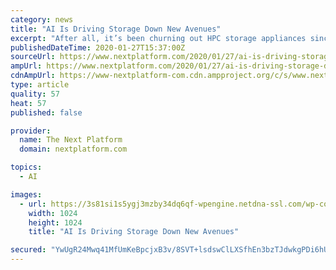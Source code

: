 ```yaml
---
category: news
title: "AI Is Driving Storage Down New Avenues"
excerpt: "After all, it’s been churning out HPC storage appliances since 1999. But AI and similarly data-intensive codes have thrust the issue of I/O latency to the forefront. Minimizing latency ensures that the system’s most expensive componentry, namely CPUs and GPUs, are kept busy and not sitting idle waiting for data to arrive. Our recent ..."
publishedDateTime: 2020-01-27T15:37:00Z
sourceUrl: https://www.nextplatform.com/2020/01/27/ai-is-driving-storage-down-new-avenues/
ampUrl: https://www.nextplatform.com/2020/01/27/ai-is-driving-storage-down-new-avenues/amp/
cdnAmpUrl: https://www-nextplatform-com.cdn.ampproject.org/c/s/www.nextplatform.com/2020/01/27/ai-is-driving-storage-down-new-avenues/amp/
type: article
quality: 57
heat: 57
published: false

provider:
  name: The Next Platform
  domain: nextplatform.com

topics:
  - AI

images:
  - url: https://3s81si1s5ygj3mzby34dq6qf-wpengine.netdna-ssl.com/wp-content/uploads/2019/11/ab_server-racks-datacenter-1024x1024.jpg
    width: 1024
    height: 1024
    title: "AI Is Driving Storage Down New Avenues"

secured: "YwUgR24Mwq41MfUmKeBpcjxB3v/8SVT+lsdswClLXSfhEn3bzTJdwkgPDi6hU/UfLwho2AVZ/kNMvz51uvsSBtF6ihI6MgBQ2n3f3pe7vCjO5eWlno0A0Y3I8QY1Ivryi9daNX43I5f/D80Ekdd2zRX/sb5iaS00htIxfGo+XAzmaXltH6qGcWOxp1isI/JJw+h5Ms7zQIxQLJKF+82NQ0Q48EXKjVkfBn+ygwK7724Ljzy+ZGElcw6q18qW7sU6aeEY5/d1OEpMMHpgw/2kDcozuEXeJbxGl7rf2akimhCStfVOmy03uuw32gJx4y1e;NfG3IPbPns050VAXUQC7Ow=="
---
```


